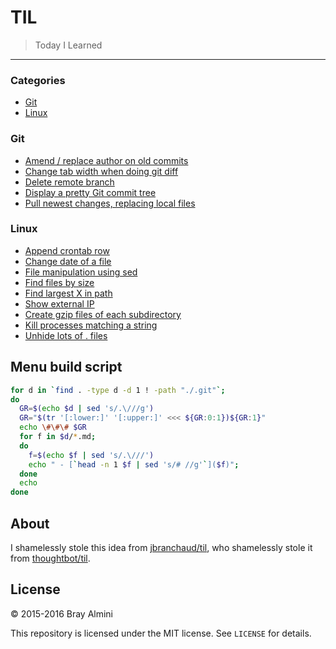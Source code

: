 # TIL

> Today I Learned

---

### Categories

* [Git](#git)
* [Linux](#linux)


### Git
 - [Amend / replace author on old commits](git/amend-old-author.md)
 - [Change tab width when doing git diff](git/change-tab-width.md)
 - [Delete remote branch](git/delete-remote-branch.md)
 - [Display a pretty Git commit tree](git/pretty-commit-tree.md)
 - [Pull newest changes, replacing local files](git/pull-new-and-replace.md)

### Linux
 - [Append crontab row](linux/append-crontab.md)
 - [Change date of a file](linux/change-file-date.md)
 - [File manipulation using sed](linux/file-manipulation-using-sed.md)
 - [Find files by size](linux/find-by-size.md)
 - [Find largest X in path](linux/find-largest-stuff.md)
 - [Show external IP](linux/get-public-ip.md)
 - [Create gzip files of each subdirectory](linux/gzip-directories.md)
 - [Kill processes matching a string](linux/kill-by-string-match.md)
 - [Unhide lots of . files](linux/unhide-many-files.md)


## Menu build script
```bash
for d in `find . -type d -d 1 ! -path "./.git"`;
do
  GR=$(echo $d | sed 's/.\///g')
  GR="$(tr '[:lower:]' '[:upper:]' <<< ${GR:0:1})${GR:1}"
  echo \#\#\# $GR
  for f in $d/*.md;
  do
    f=$(echo $f | sed 's/.\///')
    echo " - [`head -n 1 $f | sed 's/# //g'`]($f)";
  done
  echo
done
```

## About

I shamelessly stole this idea from [jbranchaud/til](https://github.com/jbranchaud/til), who shamelessly stole it from [thoughtbot/til](https://github.com/thoughtbot/til).

## License

&copy; 2015-2016 Bray Almini

This repository is licensed under the MIT license. See `LICENSE` for details.